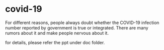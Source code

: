 # covid-19
For different reasons, people always doubt whether the COVID-19 infection number reported by government is true or integrated. There are many rumors about it and make people nervous about it.

for details, please refer the ppt under doc folder.
